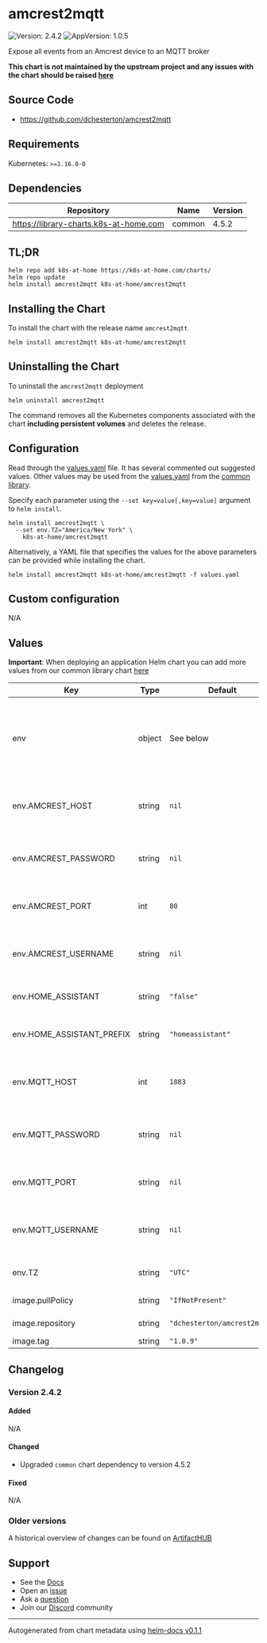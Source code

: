 # amcrest2mqtt

![Version: 2.4.2](https://img.shields.io/badge/Version-2.4.2-informational?style=flat-square) ![AppVersion: 1.0.5](https://img.shields.io/badge/AppVersion-1.0.5-informational?style=flat-square)

Expose all events from an Amcrest device to an MQTT broker

**This chart is not maintained by the upstream project and any issues with the chart should be raised [here](https://github.com/k8s-at-home/charts/issues/new/choose)**

## Source Code

* <https://github.com/dchesterton/amcrest2mqtt>

## Requirements

Kubernetes: `>=1.16.0-0`

## Dependencies

| Repository | Name | Version |
|------------|------|---------|
| https://library-charts.k8s-at-home.com | common | 4.5.2 |

## TL;DR

```console
helm repo add k8s-at-home https://k8s-at-home.com/charts/
helm repo update
helm install amcrest2mqtt k8s-at-home/amcrest2mqtt
```

## Installing the Chart

To install the chart with the release name `amcrest2mqtt`

```console
helm install amcrest2mqtt k8s-at-home/amcrest2mqtt
```

## Uninstalling the Chart

To uninstall the `amcrest2mqtt` deployment

```console
helm uninstall amcrest2mqtt
```

The command removes all the Kubernetes components associated with the chart **including persistent volumes** and deletes the release.

## Configuration

Read through the [values.yaml](./values.yaml) file. It has several commented out suggested values.
Other values may be used from the [values.yaml](https://github.com/k8s-at-home/library-charts/tree/main/charts/stable/common/values.yaml) from the [common library](https://github.com/k8s-at-home/library-charts/tree/main/charts/stable/common).

Specify each parameter using the `--set key=value[,key=value]` argument to `helm install`.

```console
helm install amcrest2mqtt \
  --set env.TZ="America/New York" \
    k8s-at-home/amcrest2mqtt
```

Alternatively, a YAML file that specifies the values for the above parameters can be provided while installing the chart.

```console
helm install amcrest2mqtt k8s-at-home/amcrest2mqtt -f values.yaml
```

## Custom configuration

N/A

## Values

**Important**: When deploying an application Helm chart you can add more values from our common library chart [here](https://github.com/k8s-at-home/library-charts/tree/main/charts/stable/common)

| Key | Type | Default | Description |
|-----|------|---------|-------------|
| env | object | See below | environment variables. See more environment variables in the [amcrest2mqtt repo](https://github.com/dchesterton/amcrest2mqtt). |
| env.AMCREST_HOST | string | `nil` | Host name used to connect to the Amcrest device |
| env.AMCREST_PASSWORD | string | `nil` | Password used to connect to the Amcrest device |
| env.AMCREST_PORT | int | `80` | Port used to connect to the Amcrest device |
| env.AMCREST_USERNAME | string | `nil` | User name used to connect to the Amcrest device |
| env.HOME_ASSISTANT | string | `"false"` | Enable Home Assistant autodiscovery |
| env.HOME_ASSISTANT_PREFIX | string | `"homeassistant"` | Home Assistant autodiscovery prefix |
| env.MQTT_HOST | int | `1883` | Host name used to connect to the MQTT broker |
| env.MQTT_PASSWORD | string | `nil` | Password used to connect to the MQTT broker |
| env.MQTT_PORT | string | `nil` | Port used to connect to the MQTT broker |
| env.MQTT_USERNAME | string | `nil` | User name used to connect to the MQTT broker |
| env.TZ | string | `"UTC"` | Set the container timezone |
| image.pullPolicy | string | `"IfNotPresent"` | image pull policy |
| image.repository | string | `"dchesterton/amcrest2mqtt"` | image repository |
| image.tag | string | `"1.0.9"` | image tag |

## Changelog

### Version 2.4.2

#### Added

N/A

#### Changed

* Upgraded `common` chart dependency to version 4.5.2

#### Fixed

N/A

### Older versions

A historical overview of changes can be found on [ArtifactHUB](https://artifacthub.io/packages/helm/k8s-at-home/amcrest2mqtt?modal=changelog)

## Support

- See the [Docs](https://docs.k8s-at-home.com/our-helm-charts/getting-started/)
- Open an [issue](https://github.com/k8s-at-home/charts/issues/new/choose)
- Ask a [question](https://github.com/k8s-at-home/organization/discussions)
- Join our [Discord](https://discord.gg/sTMX7Vh) community

----------------------------------------------
Autogenerated from chart metadata using [helm-docs v0.1.1](https://github.com/k8s-at-home/helm-docs/releases/v0.1.1)
